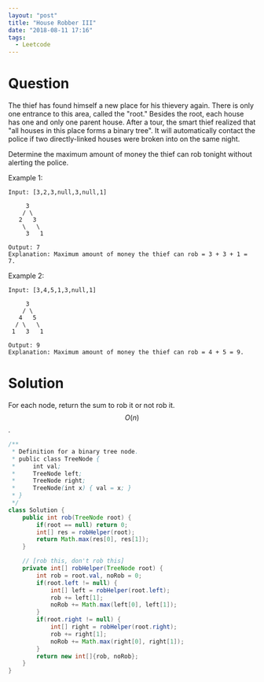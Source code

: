 ```yaml
---
layout: "post"
title: "House Robber III"
date: "2018-08-11 17:16"
tags:
  - Leetcode
---
```


# Question
The thief has found himself a new place for his thievery again. There is only one entrance to this area, called the "root." Besides the root, each house has one and only one parent house. After a tour, the smart thief realized that "all houses in this place forms a binary tree". It will automatically contact the police if two directly-linked houses were broken into on the same night.

Determine the maximum amount of money the thief can rob tonight without alerting the police.

Example 1:

```
Input: [3,2,3,null,3,null,1]

     3
    / \
   2   3
    \   \
     3   1

Output: 7
Explanation: Maximum amount of money the thief can rob = 3 + 3 + 1 = 7.
```

Example 2:

```
Input: [3,4,5,1,3,null,1]

     3
    / \
   4   5
  / \   \
 1   3   1

Output: 9
Explanation: Maximum amount of money the thief can rob = 4 + 5 = 9.
```

# Solution
For each node, return the sum to rob it or not rob it. $$O(n)$$.

```java
/**
 * Definition for a binary tree node.
 * public class TreeNode {
 *     int val;
 *     TreeNode left;
 *     TreeNode right;
 *     TreeNode(int x) { val = x; }
 * }
 */
class Solution {
    public int rob(TreeNode root) {
        if(root == null) return 0;
        int[] res = robHelper(root);
        return Math.max(res[0], res[1]);
    }

    // [rob this, don't rob this]
    private int[] robHelper(TreeNode root) {
        int rob = root.val, noRob = 0;
        if(root.left != null) {
            int[] left = robHelper(root.left);
            rob += left[1];
            noRob += Math.max(left[0], left[1]);
        }
        if(root.right != null) {
            int[] right = robHelper(root.right);
            rob += right[1];
            noRob += Math.max(right[0], right[1]);
        }
        return new int[]{rob, noRob};
    }
}
```
